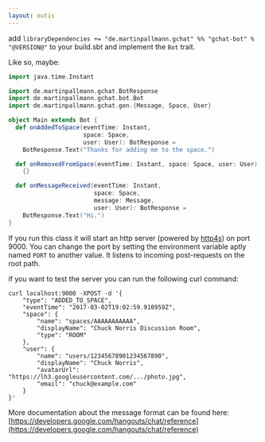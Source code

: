 ```yaml
---
layout: outis
---
```


add `libraryDependencies += "de.martinpallmann.gchat" %% "gchat-bot" % "@VERSION@"`
to your build.sbt and implement the `Bot` trait.

Like so, maybe:

```scala mdoc
import java.time.Instant

import de.martinpallmann.gchat.BotResponse
import de.martinpallmann.gchat.bot.Bot
import de.martinpallmann.gchat.gen.{Message, Space, User}

object Main extends Bot {
  def onAddedToSpace(eventTime: Instant,
                     space: Space,
                     user: User): BotResponse = 
    BotResponse.Text("Thanks for adding me to the space.")

  def onRemovedFromSpace(eventTime: Instant, space: Space, user: User): Unit =
    {}

  def onMessageReceived(eventTime: Instant,
                        space: Space,
                        message: Message,
                        user: User): BotResponse =
    BotResponse.Text("Hi.")
}
```

If you run this class it will start an http server (powered by [http4s](https://http4s.org)) on port 9000.
You can change the port by setting the environment variable aptly named `PORT` to another value.
It listens to incoming post-requests on the root path.

if you want to test the server you can run the following curl command:
```
curl localhost:9000 -XPOST -d '{
    "type": "ADDED_TO_SPACE",
    "eventTime": "2017-03-02T19:02:59.910959Z",
    "space": {
        "name": "spaces/AAAAAAAAAAA",
        "displayName": "Chuck Norris Discussion Room",
        "type": "ROOM"
    },
    "user": {
        "name": "users/12345678901234567890",
        "displayName": "Chuck Norris",
        "avatarUrl": "https://lh3.googleusercontent.com/.../photo.jpg",
        "email": "chuck@example.com"
    }
}'
```

More documentation about the message format can be found here: [https://developers.google.com/hangouts/chat/reference](https://developers.google.com/hangouts/chat/reference)
